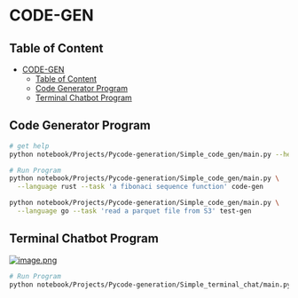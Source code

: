 # CODE-GEN

## Table of Content

- [CODE-GEN](#code-gen)
  - [Table of Content](#table-of-content)
  - [Code Generator Program](#code-generator-program)
  - [Terminal Chatbot Program](#terminal-chatbot-program)

## Code Generator Program

```sh
# get help
python notebook/Projects/Pycode-generation/Simple_code_gen/main.py --help

# Run Program
python notebook/Projects/Pycode-generation/Simple_code_gen/main.py \
  --language rust --task 'a fibonaci sequence function' code-gen

python notebook/Projects/Pycode-generation/Simple_code_gen/main.py \
  --language go --task 'read a parquet file from S3' test-gen
```

## Terminal Chatbot Program

[![image.png](https://i.postimg.cc/L4LTcLkT/image.png)](https://postimg.cc/nMVB7sPj)

```sh
# Run Program
python notebook/Projects/Pycode-generation/Simple_terminal_chat/main.py
```
